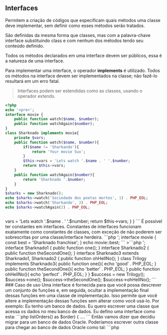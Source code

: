 ## Interfaces

Permitem a criação de códigos que especificam quais métodos uma classe deve implementar, sem definir como esses métodos serão tratados.

São definidas da mesma forma que classes, mas com a palavra-chave interface substituindo class e com nenhum dos métodos tendo seu conteúdo definido.

Todos os métodos declarados em uma interface devem ser públicos, essa é a natureza de uma interface.

Para implementar uma interface, o operador **implements** é utilizado. Todos os métodos na interface devem ser implementados na classe; não fazê-lo resultará em um erro fatal.

>Interfaces podem ser estendidas como as classes, usando o operador extends.

```php
<?php
echo '<pre>';
interface movie {
    public function watch($name, $number);
    public function watchAgain($number);
}
class Sharknado implements movie{
    private $vars;
    public function watch($name, $number){
		if($name != 'Sharkando'){
			return 'Your movie Sux';
		}
		$this->vars = 'Lets watch '.$name . ' '.$number;
		return $this->vars;
    }
    public function watchAgain($number){
        return 'Sharknado '.$number;
    }
}
$sharks = new Sharknado();
echo $sharks->watch('Sociedade dos poetas mortos', 1) . PHP_EOL;
echo $sharks->watch('Sharkando', 3) . PHP_EOL;
echo $sharks->watchAgain(2) . PHP_EOL;
```

>```php
<?php
// E_ERROR :  type 1 -- ....
class BadSharknado implements movie{
    private $vars;
    public function watch($name, $var){
        if($name != 'Sharkando'){
			return 'Your movie Sux';
		}
		$this->vars = 'Lets watch '.$name . ' '.$number;
		return $this->vars;
    }
}
```

É possível ter constantes em interfaces. Constantes de interfaces funcionam exatamente como constantes de classes, com exceção de não poderem ser sobrescritas por uma classe/interface herdeira.

```php
<?php
echo '<pre>';
interface movie {
    const best = 'Sharknado franchise';
}
echo movie::best;
```

>```php
<?php
// Não funciona
class Movies implements movie {
    const best = 'Other movie';
}
```

Uma interface, juntamente com a declaração de tipo, fornecem uma boa maneira de garantir que um objeto em particular possua determinados métodos.

Detalhe: Classes podem implementar mais de uma interface se assim for desejado, separando cada interface com uma vírgula.

```php
<?php
echo '<pre>';
interface Sharknado1 {
    public function one();
}
interface Sharknado2 {
    public function theSecondOne();
}
interface Sharknado3 extends Sharknado1, Sharknado2 {
    public function ohHellNo();
}
class Trilogy implements Sharknado3{
    public function one(){
		echo 'good' . PHP_EOL;
    }
    public function theSecondOne(){
		echo 'better' . PHP_EOL;
    }
    public function ohHellNo(){
		echo 'perfect' . PHP_EOL;
    }
}
$success = new Trilogy();
$success->one();
$success->theSecondOne();
$success->ohHellNo();
```

### Caso de uso

Uma interface é fornecida para que você possa descrever um conjunto de funções e, em seguida, ocultar a implementação final dessas funções em uma classe de implementação. Isso permite que você altere a implementação dessas funções sem alterar como você usá-lo.

Por exemplo: Eu tenho um banco de dados. Eu quero escrever uma classe que acessa os dados no meu banco de dados. Eu defino uma interface como esta:

```php
<?php
interface Database {
  function listOrders();
  function addOrder();
  function removeOrder();
}
```

Então vamos dizer que você começa usando um banco de dados MySQL. Portanto, tem que escrever uma classe para acessar o banco de dados MySQL:

```php
<?php
class MySqlDatabase implements Database {
  function listOrders() {
    //Implementacao vai aqui
  }
}
```

Podemos escrever esses métodos conforme necessário para obter as tabelas de banco de dados MySQL. Em seguida, você pode escrever seu controlador para usar a interface como tal:

```php
<?php
$database = new MySqlDatabase();
foreach ($database->listOrders() as $order) {
....
```

Então vamos dizer que decidiu migrar para um banco de dados Oracle. Poderíamos escrever outra classe para chegar ao banco de dados Oracle como tal:

```php
<?php
class OracleDatabase implements Database {
  function listOrders() {
    //Implementacao vai aqui
  }
}
```

Então, para mudar o nosso aplicativo para usar o banco de dados Oracle em vez do banco de dados MySQL, só temos que mudar uma linha de código:

```php
<?php
$database = new OracleDatabase();
```

Todas as outras linhas de código, permanecerão inalteradas. O ponto é, a interface descreve os métodos que precisam acessar nosso banco de dados. Ele não descreve de forma alguma como nós conseguiremos isso. Isso é o que a classe implementando faz. Podemos implementar essa interface quantas vezes precisamos de tantas maneiras diferentes como precisamos. Podemos, então, alternar entre implementações da interface sem impacto para o nosso código porque a interface define como vamos usá-lo, independentemente de como ele realmente funciona.

### Interface vs Abstract

Use uma interface quando você quer forçar os desenvolvedores que trabalham em seu sistema para implementar um número definido de métodos sobre as classes que estará construindo.

Use uma classe abstrata quando você quer forçar os desenvolvedores que trabalham em seu sistema para implementar um número conjunto de métodos **E** pretende fornecer alguns métodos básicos que irão ajudá-los a desenvolver suas classes filhas.

